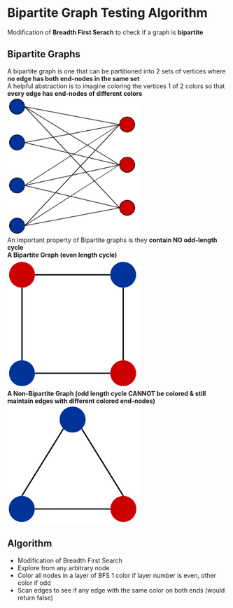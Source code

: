 # Bipartite Graph Testing Algorithm
Modification of **Breadth First Serach** to check if a graph is **bipartite**

## Bipartite Graphs
A bipartite graph is one that can be partitioned into 2 sets of vertices where **no edge has both end-nodes in the same set**  
A helpful abstraction is to imagine coloring the vertices 1 of 2 colors so that **every edge has end-nodes of different colors**  
<img src="images/bipartite-graph-example.png" width="300">  
An important property of Bipartite graphs is they **contain NO odd-length cycle**  
**A Bipartite Graph (even length cycle)**  
<img src="images/graph-even-cycle.png" width="300">  
**A Non-Bipartite Graph (odd length cycle CANNOT be colored & still maintain edges with different colored end-nodes)**  
<img src="images/graph-odd-cycle.png" width="300">  

## Algorithm
- Modification of Breadth First Search
- Explore from any arbitrary node
- Color all nodes in a layer of BFS 1 color if layer number is even, other color if odd
- Scan edges to see if any edge with the same color on both ends (would return false)
